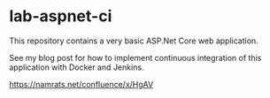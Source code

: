 ﻿# lab-aspnet-ci

This repository contains a very basic ASP.Net Core web application.

See my blog post for how to implement continuous integration of this application with Docker and Jenkins.

https://namrats.net/confluence/x/HgAV
